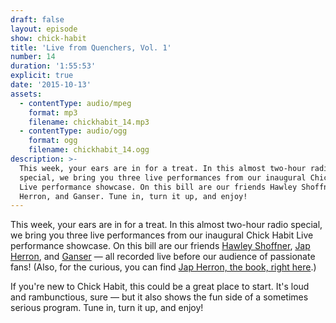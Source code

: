 ```yaml
---
draft: false 
layout: episode
show: chick-habit
title: 'Live from Quenchers, Vol. 1'
number: 14
duration: '1:55:53'
explicit: true
date: '2015-10-13'
assets:
  - contentType: audio/mpeg
    format: mp3
    filename: chickhabit_14.mp3
  - contentType: audio/ogg
    format: ogg
    filename: chickhabit_14.ogg
description: >-
  This week, your ears are in for a treat. In this almost two-hour radio
  special, we bring you three live performances from our inaugural Chick Habit
  Live performance showcase. On this bill are our friends Hawley Shoffner, Jap
  Herron, and Ganser. Tune in, turn it up, and enjoy!
---
```

This week, your ears are in for a treat. In this almost two-hour radio special, we bring you three live performances from our inaugural Chick Habit Live performance showcase. On this bill are our friends [Hawley Shoffner](http://hawleyshoffner.com), [Jap Herron](http://japherron.bandcamp.com), and [Ganser](http://ganser.bandcamp.com) &mdash; all recorded live before our audience of passionate fans! (Also, for the curious, you can find [Jap Herron, the book, right here](https://archive.org/stream/japherronnovelwr00hutciala).)

If you're new to Chick Habit, this could be a great place to start. It's loud and rambunctious, sure &mdash; but it also shows the fun side of a sometimes serious program. Tune in, turn it up, and enjoy!
